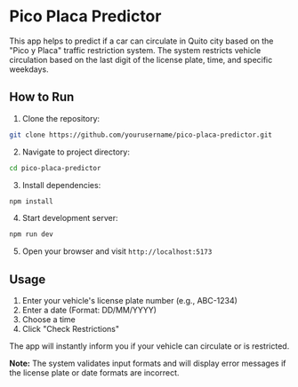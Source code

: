 # Pico Placa Predictor

This app helps to predict if a car can circulate in Quito city based on the "Pico y Placa" traffic restriction system. The system restricts vehicle circulation based on the last digit of the license plate, time, and specific weekdays.

## How to Run

1. Clone the repository:

```bash
git clone https://github.com/yourusername/pico-placa-predictor.git
```

2. Navigate to project directory:

```bash
cd pico-placa-predictor
```

3. Install dependencies:

```bash
npm install
```

4. Start development server:

```bash
npm run dev
```

5. Open your browser and visit `http://localhost:5173`

## Usage

1. Enter your vehicle's license plate number (e.g., ABC-1234)
2. Enter a date (Format: DD/MM/YYYY)
3. Choose a time
4. Click "Check Restrictions"

The app will instantly inform you if your vehicle can circulate or is restricted.

**Note:** The system validates input formats and will display error messages if the license plate or date formats are incorrect.
